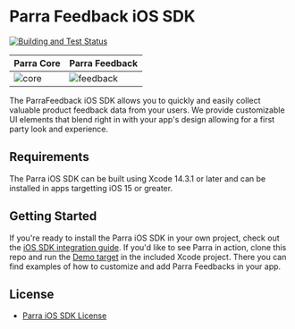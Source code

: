 # Parra Feedback iOS SDK

[![Building and Test Status](https://github.com/Parra-Inc/parra-ios-sdk/actions/workflows/ios.yml/badge.svg?branch=main)](https://github.com/Parra-Inc/parra-ios-sdk/actions/workflows/ios.yml)

| Parra Core                                            | Parra Feedback                                                |
| ----------------------------------------------------- | ------------------------------------------------------------- |
| ![core](https://img.shields.io/cocoapods/v/ParraCore) | ![feedback](https://img.shields.io/cocoapods/v/ParraFeedback) |

The ParraFeedback iOS SDK allows you to quickly and easily collect valuable product feedback data from your users. We provide customizable UI elements that blend right in with your app's design allowing for a first party look and experience.

## Requirements

The Parra iOS SDK can be built using Xcode 14.3.1 or later and can be installed in apps targetting iOS 15 or greater.

## Getting Started

If you're ready to install the Parra iOS SDK in your own project, check out the [iOS SDK integration guide](https://docs.parra.io/guides/ios). If you'd like to see Parra in action, clone this repo and run the [Demo target](https://github.com/Parra-Inc/parra-ios-sdk/tree/main/Demo) in the included Xcode project. There you can find examples of how to customize and add Parra Feedbacks in your app.

## License

- [Parra iOS SDK License](https://github.com/Parra-Inc/parra-ios-sdk/blob/main/LICENSE.md)
